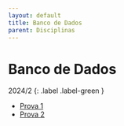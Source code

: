 ```yaml
---
layout: default
title: Banco de Dados
parent: Disciplinas
---
```


# Banco de Dados

2024/2
{: .label .label-green }

- [Prova 1](2024/2/prova1.pdf)
- [Prova 2](2024/2/prova2.pdf)

